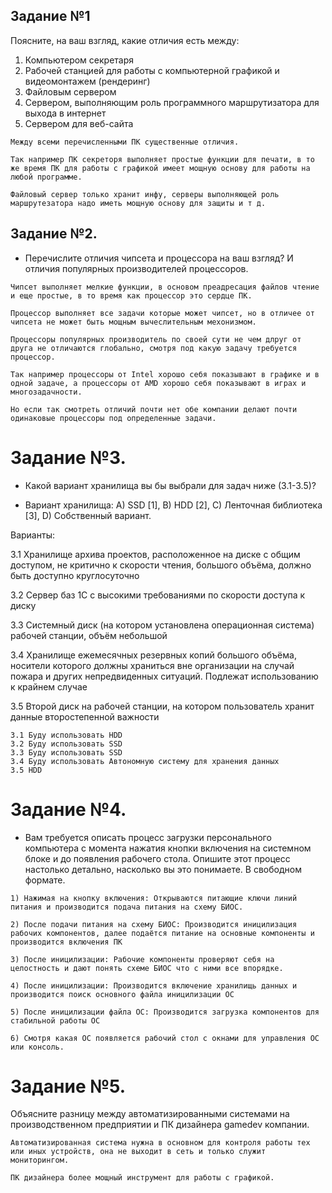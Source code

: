 ## Задание №1

Поясните, на ваш взгляд, какие отличия есть между:

1) Компьютером секретаря
2) Рабочей станцией для работы с компьютерной графикой и видеомонтажем (рендеринг)
3) Файловым сервером
4) Сервером, выполняющим роль программного маршрутизатора для выхода в интернет
5) Сервером для веб-сайта
```
Между всеми перечисленными ПК существенные отличия. 

Так например ПК секреторя выполняет простые функции для печати, в то же время ПК для работы с графикой имеет мощную основу для работы на любой программе. 

Файловый сервер только хранит инфу, серверы выполняющей роль маршрутезатора надо иметь мощную основу для защиты и т д. 
``` 
## Задание №2.
* Перечислите отличия чипсета и процессора на ваш взгляд? И отличия популярных производителей процессоров.
```
Чипсет выполняет мелкие функции, в основом преадресация файлов чтение и еще простые, в то время как процессор это сердце ПК. 

Процессор выполняет все задачи которые может чипсет, но в отличее от чипсета не может быть мощным вычеслительным мехонизмом.
```
```
Процессоры популярных производитель по своей сути не чем длруг от друга не отличаются глобально, смотря под какую задачу требуется процессор. 

Так например процессоры от Intel хорошо себя показывают в графике и в одной задаче, а процессоры от AMD хорошо себя показывают в играх и многозадачности.

Но если так смотреть отличий почти нет обе компании делают почти одинаковые процессоры под определенные задачи.
```
# Задание №3.
 * Какой вариант хранилища вы бы выбрали для задач ниже (3.1-3.5)?

* Вариант хранилища:
А) SSD [1], B) HDD [2], C) Ленточная библиотека [3], D) Собственный вариант.

Варианты:

3.1 Хранилище архива проектов, расположенное на диске с общим доступом, не критично к скорости чтения, большого объёма, должно быть доступно круглосуточно

3.2 Сервер баз 1С с высокими требованиями по скорости доступа к диску

3.3 Системный диск (на котором установлена операционная система) рабочей станции, объём небольшой

3.4 Хранилище ежемесячных резервных копий большого объёма, носители которого должны храниться вне организации на случай пожара и других непредвиденных ситуаций. Подлежат использованию к крайнем случае

3.5 Второй диск на рабочей станции, на котором пользователь хранит данные второстепенной важности

```
3.1 Буду использовать HDD
3.2 Буду использовать SSD
3.3 Буду использовать SSD
3.4 Буду использовать Автономную систему для хранения данных
3.5 HDD
```
# Задание №4.
 * Вам требуется описать процесс загрузки персонального компьютера с момента нажатия кнопки включения на системном блоке и до появления рабочего стола. Опишите этот процесс настолько детально, насколько вы это понимаете. В свободном формате.
 ```
 1) Нажимая на кнопку включения: Открываются питающие ключи линий питания и производится подача питания на схему БИОС.
 
 2) После подачи питания на схему БИОС: Производится иницилизация рабочих компонентов, далее подаётся питание на основные компоненты и производится включения ПК
 
 3) После иницилизации: Рабочие компоненты проверяют себя на целостность и дают понять схеме БИОС что с ними все впорядке.
 
 4) После иницилизации: Производится включение хранилищь данных и производится поиск основного файла иницилизации ОС
 
 5) После иницилизации файла ОС: Производится загрузка компонентов для стабильной работы ОС
 
 6) Смотря какая ОС появляется рабочий стол с окнами для управления ОС или консоль.
```
# Задание №5.
Объясните разницу между автоматизированными системами на производственном предприятии и  ПК  дизайнера  gamedev компании.
```
Автоматизированная система нужна в основном для контроля работы тех или иных устройств, она не выходит в сеть и только служит мониторингом.

ПК дизайнера более мощный инструмент для работы с графикой.
```

